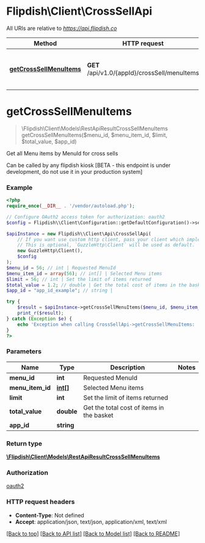 # Flipdish\\Client\CrossSellApi

All URIs are relative to *https://api.flipdish.co*

Method | HTTP request | Description
------------- | ------------- | -------------
[**getCrossSellMenuItems**](CrossSellApi.md#getCrossSellMenuItems) | **GET** /api/v1.0/{appId}/crossSell/menuItems | Get all Menu items by MenuId for cross sells


# **getCrossSellMenuItems**
> \Flipdish\\Client\Models\RestApiResultCrossSellMenuItems getCrossSellMenuItems($menu_id, $menu_item_id, $limit, $total_value, $app_id)

Get all Menu items by MenuId for cross sells

Can be called by any flipdish kiosk  [BETA - this endpoint is under development, do not use it in your production system]

### Example
```php
<?php
require_once(__DIR__ . '/vendor/autoload.php');

// Configure OAuth2 access token for authorization: oauth2
$config = Flipdish\\Client\Configuration::getDefaultConfiguration()->setAccessToken('YOUR_ACCESS_TOKEN');

$apiInstance = new Flipdish\\Client\Api\CrossSellApi(
    // If you want use custom http client, pass your client which implements `GuzzleHttp\ClientInterface`.
    // This is optional, `GuzzleHttp\Client` will be used as default.
    new GuzzleHttp\Client(),
    $config
);
$menu_id = 56; // int | Requested MenuId
$menu_item_id = array(56); // int[] | Selected Menu items
$limit = 56; // int | Set the limit of items returned
$total_value = 1.2; // double | Get the total cost of items in the basket
$app_id = "app_id_example"; // string | 

try {
    $result = $apiInstance->getCrossSellMenuItems($menu_id, $menu_item_id, $limit, $total_value, $app_id);
    print_r($result);
} catch (Exception $e) {
    echo 'Exception when calling CrossSellApi->getCrossSellMenuItems: ', $e->getMessage(), PHP_EOL;
}
?>
```

### Parameters

Name | Type | Description  | Notes
------------- | ------------- | ------------- | -------------
 **menu_id** | **int**| Requested MenuId |
 **menu_item_id** | [**int[]**](../Model/int.md)| Selected Menu items |
 **limit** | **int**| Set the limit of items returned |
 **total_value** | **double**| Get the total cost of items in the basket |
 **app_id** | **string**|  |

### Return type

[**\Flipdish\\Client\Models\RestApiResultCrossSellMenuItems**](../Model/RestApiResultCrossSellMenuItems.md)

### Authorization

[oauth2](../../README.md#oauth2)

### HTTP request headers

 - **Content-Type**: Not defined
 - **Accept**: application/json, text/json, application/xml, text/xml

[[Back to top]](#) [[Back to API list]](../../README.md#documentation-for-api-endpoints) [[Back to Model list]](../../README.md#documentation-for-models) [[Back to README]](../../README.md)


